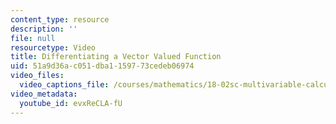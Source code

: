 ```yaml
---
content_type: resource
description: ''
file: null
resourcetype: Video
title: Differentiating a Vector Valued Function
uid: 51a9d36a-c051-dba1-1597-73cedeb06974
video_files:
  video_captions_file: /courses/mathematics/18-02sc-multivariable-calculus-fall-2010/1.-vectors-and-matrices/part-c-parametric-equations-for-curves/session-19-velocity-and-acceleration/differentiating-a-vector-valued-function/evxReCLA-fU.vtt
video_metadata:
  youtube_id: evxReCLA-fU
---
```

